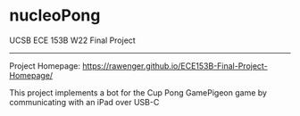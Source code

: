 # nucleoPong
UCSB ECE 153B W22 Final Project

---
Project Homepage: https://rawenger.github.io/ECE153B-Final-Project-Homepage/

This project implements a bot for the Cup Pong GamePigeon game by communicating with an iPad over USB-C
